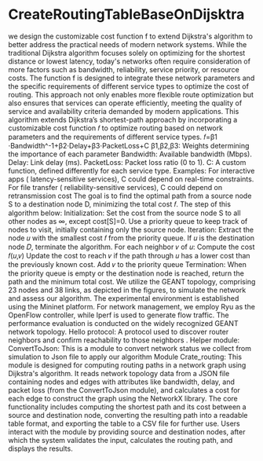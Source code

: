 # CreateRoutingTableBaseOnDijsktra
we design the customizable cost function f to extend Dijkstra's algorithm to better address the practical needs of modern network systems. While the traditional Dijkstra algorithm focuses solely on optimizing for the shortest distance or lowest latency, today's networks often require consideration of more factors such as bandwidth, reliability, service priority, or resource costs. The function f is designed to integrate these network parameters and the specific requirements of different service types to optimize the cost of routing. This approach not only enables more flexible route optimization but also ensures that services can operate efficiently, meeting the quality of service and availability criteria demanded by modern applications.
This algorithm extends Dijkstra’s shortest-path approach by incorporating a customizable cost function 𝑓 to optimize routing based on network parameters and the requirements of different service types.
𝑓=β1​⋅Bandwidth^-1​+β2​⋅Delay+β3​⋅PacketLoss+C
β1​,β2​,β3​: Weights determining the importance of each parameter
Bandwidth: Available bandwidth (Mbps).
Delay: Link delay (ms).
PacketLoss: Packet loss ratio (0 to 1).
C: A custom function, defined differently for each service type. Examples:
For interactive apps ( latency-sensitive services), C could depend on real-time constraints.
For file transfer ( reliability-sensitive services),  C could depend on retransmission cost
The goal is to find the optimal path from a source node S to a destination node D, minimizing the total cost 𝑓. The step of this algorithm below: 
Initialization: Set the cost from the source node S to all other nodes as ∞, except cost[S]=0. Use a priority queue to keep track of nodes to visit, initially containing only the source node.
Iteration: 
Extract the node 𝑢 with the smallest cost 𝑓 from the priority queue.
If 𝑢 is the destination node 𝐷, terminate the algorithm.
For each neighbor 𝑣 of 𝑢:
Compute the cost 𝑓(𝑢,𝑣) 
Update the cost to reach 𝑣 if the path through 𝑢 has a lower cost than the previously known cost.
Add 𝑣 to the priority queue
	Termination: When the priority queue is empty or the destination node is reached, return the path and the minimum total cost.
We utilize the GEANT topology, comprising 23 nodes and 38 links, as depicted in the figures, to simulate the network and assess our algorithm. The experimental environment is established using the Mininet platform. For network management, we employ Ryu as the OpenFlow controller, while Iperf is used to generate flow traffic. The performance evaluation is conducted on the widely recognized GEANT network topology.
	Hello protocol: A protocol used to discover router neighbors and confirm reachability to those neighbors .
	Helper module:
	ConvertToJson: This is a module to convert network status we collect from simulation to Json file to apply our algorithm
	Module Crate_routing: This module is designed for computing routing paths in a network graph using Dijkstra's algorithm. It reads network topology data from a JSON file containing nodes and edges with attributes like bandwidth, delay, and packet loss (from the ConvertToJson module), and calculates a cost for each edge to construct the graph using the NetworkX library. The core functionality includes computing the shortest path and its cost between a source and destination node, converting the resulting path into a readable table format, and exporting the table to a CSV file for further use. Users interact with the module by providing source and destination nodes, after which the system validates the input, calculates the routing path, and displays the results.
